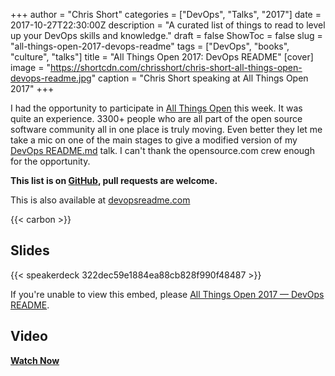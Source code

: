 +++
author = "Chris Short"
categories = ["DevOps", "Talks", "2017"]
date = 2017-10-27T22:30:00Z
description = "A curated list of things to read to level up your DevOps skills and knowledge."
draft = false
ShowToc = false
slug = "all-things-open-2017-devops-readme"
tags = ["DevOps", "books", "culture", "talks"]
title = "All Things Open 2017: DevOps README"
[cover]
image = "https://shortcdn.com/chrisshort/chris-short-all-things-open-devops-readme.jpg"
caption = "Chris Short speaking at All Things Open 2017"
+++

I had the opportunity to participate in [All Things Open](https://allthingsopen.org/) this week. It was quite an experience. 3300+ people who are all part of the open source software community all in one place is truly moving. Even better they let me take a mic on one of the main stages to give a modified version of my [DevOps README.md](/devops-readme.md/) talk. I can't thank the opensource.com crew enough for the opportunity.

**This list is on [GitHub](https://github.com/chris-short/devopsreadme.com), pull requests are welcome.**

This is also available at [devopsreadme.com](https://devopsreadme.com/)

{{< carbon >}}

## Slides

{{< speakerdeck 322dec59e1884ea88cb828f990f48487 >}}

If you're unable to view this embed, please [All Things Open 2017 — DevOps README](https://shortcdn.com/chrisshort/pdf/DevOps_README.md_ATO2017.pdf).

## Video

[**Watch Now**](/video/devops_readme_md-ato-2017/)

